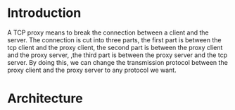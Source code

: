 # Introduction

A TCP proxy means to break the connection between a client and the server. The connection is cut into three parts, the first part is between the tcp client and the proxy client, the second part is between the proxy client and the proxy server, ,the third part is between the proxy server and the tcp server. By doing this, we can change the transmission protocol between the proxy client and the proxy server to any protocol we want.

# Architecture
